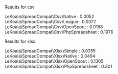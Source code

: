 Results for csv

LeKoala\SpreadCompat\Csv\Native : 0.0052
LeKoala\SpreadCompat\Csv\League : 0.0072
LeKoala\SpreadCompat\Csv\OpenSpout : 0.0188
LeKoala\SpreadCompat\Csv\PhpSpreadsheet : 0.1976

Results for xlsx

LeKoala\SpreadCompat\Xlsx\Simple : 0.0355
LeKoala\SpreadCompat\Xlsx\Native : 0.0494
LeKoala\SpreadCompat\Xlsx\OpenSpout : 0.1305
LeKoala\SpreadCompat\Xlsx\PhpSpreadsheet : 0.301

